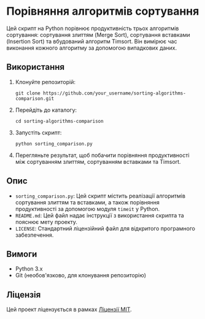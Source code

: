 # Порівняння алгоритмів сортування

Цей скрипт на Python порівнює продуктивність трьох алгоритмів сортування: сортування злиттям (Merge Sort), сортування вставками (Insertion Sort) та вбудований алгоритм Timsort. Він вимірює час виконання кожного алгоритму за допомогою випадкових даних.

## Використання

1. Клонуйте репозиторій:

    ```
    git clone https://github.com/your_username/sorting-algorithms-comparison.git
    ```

2. Перейдіть до каталогу:

    ```
    cd sorting-algorithms-comparison
    ```

3. Запустіть скрипт:

    ```
    python sorting_comparison.py
    ```

4. Перегляньте результат, щоб побачити порівняння продуктивності між сортуванням злиттям, сортуванням вставками та Timsort.

## Опис

- `sorting_comparison.py`: Цей скрипт містить реалізації алгоритмів сортування злиттям та вставками, а також порівняння продуктивності за допомогою модуля `timeit` у Python.
- `README.md`: Цей файл надає інструкції з використання скрипта та пояснює мету проекту.
- `LICENSE`: Стандартний ліцензійний файл для відкритого програмного забезпечення.

## Вимоги

- Python 3.x
- Git (необов'язково, для клонування репозиторію)

## Ліцензія

Цей проект ліцензується в рамках [Ліцензії MIT](LICENSE).

